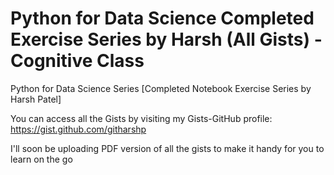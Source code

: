 # Python for Data Science Completed Exercise Series by Harsh (All Gists) - Cognitive Class

Python for Data Science Series [Completed Notebook Exercise Series by Harsh Patel]

You can access all the Gists by visiting my Gists-GitHub profile: 
https://gist.github.com/githarshp

I'll soon be uploading PDF version of all the gists to make it handy for you to learn on the go
